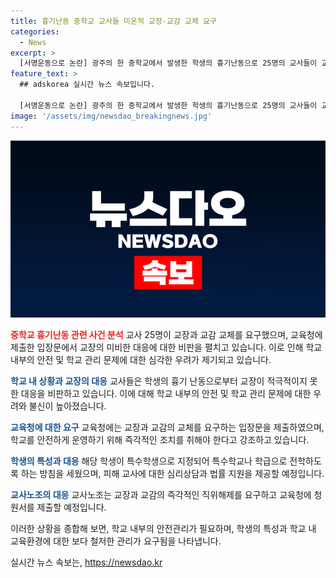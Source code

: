 ```yaml
---
title: 흉기난동 중학교 교사들 미온적 교장·교감 교체 요구
categories:
  - News
excerpt: >
  [서명운동으로 논란] 광주의 한 중학교에서 발생한 학생의 흉기난동으로 25명의 교사들이 교장과 교감의 교체를 요구하는 서명운동을 벌였다. 교사들은 교장이 상황을 미온적으로 대처하고 교권을 침해하는 행동을 보였으며, 경찰 및 학부모에 대한 사안 공유도 미흡했다고 주장했다. 지적장애가 있는 학생은 특수학교나 학급으로 전학하도록 하는 방침이다. 교사노조는 광주시교육청에 청원서를 제출할 방침이며, 이에 대한 시스템적인 대응이 요구되고 있다.
feature_text: >
  ## adskorea 실시간 뉴스 속보입니다.

  [서명운동으로 논란] 광주의 한 중학교에서 발생한 학생의 흉기난동으로 25명의 교사들이 교장과 교감의 교체를 요구하는 서명운동을 벌였다. 교사들은 교장이 상황을 미온적으로 대처하고 교권을 침해하는 행동을 보였으며, 경찰 및 학부모에 대한 사안 공유도 미흡했다고 주장했다. 지적장애가 있는 학생은 특수학교나 학급으로 전학하도록 하는 방침이다. 교사노조는 광주시교육청에 청원서를 제출할 방침이며, 이에 대한 시스템적인 대응이 요구되고 있다.
image: '/assets/img/newsdao_breakingnews.jpg'
---
```


<p><img src="/assets/img/newsdao_breakingnews.jpg" alt="adskorea 속보" /></p>

<p><b><span style="color: #ee2323;">중학교 흉기난동 관련 사건 분석</span></b>
교사 25명이 교장과 교감 교체를 요구했으며, 교육청에 제출한 입장문에서 교장의 미비한 대응에 대한 비판을 펼치고 있습니다. 이로 인해 학교 내부의 안전 및 학교 관리 문제에 대한 심각한 우려가 제기되고 있습니다.</p>

<p><b><span style="color: #1a5490;">학교 내 상황과 교장의 대응</span></b>
교사들은 학생의 흉기 난동으로부터 교장이 적극적이지 못한 대응을 비판하고 있습니다. 이에 대해 학교 내부의 안전 및 학교 관리 문제에 대한 우려와 불신이 높아졌습니다.</p>

<p><b><span style="color: #1a5490;">교육청에 대한 요구</span></b>
교육청에는 교장과 교감의 교체를 요구하는 입장문을 제출하였으며, 학교를 안전하게 운영하기 위해 즉각적인 조치를 취해야 한다고 강조하고 있습니다.</p>

<p><b><span style="color: #1a5490;">학생의 특성과 대응</span></b>
해당 학생이 특수학생으로 지정되어 특수학교나 학급으로 전학하도록 하는 방침을 세웠으며, 피해 교사에 대한 심리상담과 법률 지원을 제공할 예정입니다.</p>

<p><b><span style="color: #1a5490;">교사노조의 대응</span></b>
교사노조는 교장과 교감의 즉각적인 직위해제를 요구하고 교육청에 청원서를 제출할 예정입니다.</p>

<p>이러한 상황을 종합해 보면, 학교 내부의 안전관리가 필요하며, 학생의 특성과 학교 내 교육환경에 대한 보다 철저한 관리가 요구됨을 나타냅니다.</p>
실시간 뉴스 속보는, <a href="https://newsdao.kr" rel="dofollow">https://newsdao.kr</a>



